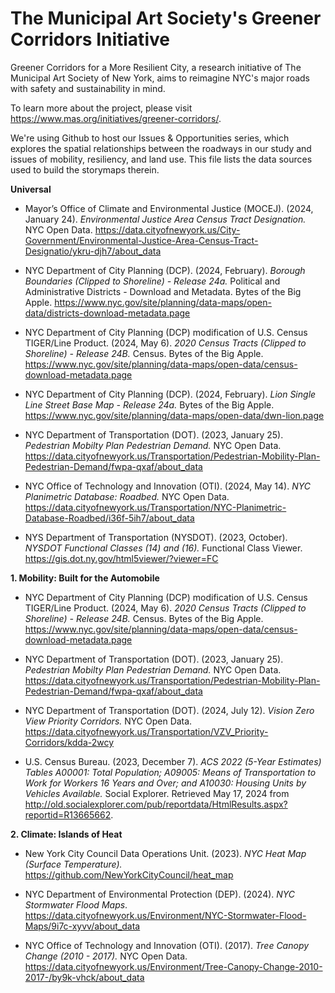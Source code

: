 # The Municipal Art Society's Greener Corridors Initiative
Greener Corridors for a More Resilient City, a research initiative of The Municipal Art Society of New York, aims to reimagine NYC's major roads with safety and sustainability in mind.

To learn more about the project, please visit https://www.mas.org/initiatives/greener-corridors/.

We're using Github to host our Issues & Opportunities series, which explores the spatial relationships between the roadways in our study and issues of mobility, resiliency, and land use. This file lists the data sources used to build the storymaps therein.

**Universal**

* Mayor’s Office of Climate and Environmental Justice (MOCEJ). (2024, January 24). _Environmental Justice Area Census Tract Designation._ NYC Open Data. https://data.cityofnewyork.us/City-Government/Environmental-Justice-Area-Census-Tract-Designatio/ykru-djh7/about_data

* NYC Department of City Planning (DCP). (2024, February). _Borough Boundaries (Clipped to Shoreline) - Release 24a._ Political and Administrative Districts - Download and Metadata. Bytes of the Big Apple. https://www.nyc.gov/site/planning/data-maps/open-data/districts-download-metadata.page

* NYC Department of City Planning (DCP) modification of U.S. Census TIGER/Line Product. (2024, May 6). _2020 Census Tracts (Clipped to Shoreline) - Release 24B._ Census. Bytes of the Big Apple. https://www.nyc.gov/site/planning/data-maps/open-data/census-download-metadata.page

* NYC Department of City Planning (DCP). (2024, February). _Lion Single Line Street Base Map - Release 24a._ Bytes of the Big Apple. https://www.nyc.gov/site/planning/data-maps/open-data/dwn-lion.page

* NYC Department of Transportation (DOT). (2023, January 25). _Pedestrian Mobilty Plan Pedestrian Demand._ NYC Open Data. https://data.cityofnewyork.us/Transportation/Pedestrian-Mobility-Plan-Pedestrian-Demand/fwpa-qxaf/about_data

* NYC Office of Technology and Innovation (OTI). (2024, May 14). _NYC Planimetric Database: Roadbed._ NYC Open Data. https://data.cityofnewyork.us/Transportation/NYC-Planimetric-Database-Roadbed/i36f-5ih7/about_data

* NYS Department of Transportation (NYSDOT). (2023, October). _NYSDOT Functional Classes (14) and (16)._ Functional Class Viewer. https://gis.dot.ny.gov/html5viewer/?viewer=FC

**1. Mobility: Built for the Automobile**

* NYC Department of City Planning (DCP) modification of U.S. Census TIGER/Line Product. (2024, May 6). _2020 Census Tracts (Clipped to Shoreline) - Release 24B._ Census. Bytes of the Big Apple. https://www.nyc.gov/site/planning/data-maps/open-data/census-download-metadata.page

* NYC Department of Transportation (DOT). (2023, January 25). _Pedestrian Mobilty Plan Pedestrian Demand._ NYC Open Data. https://data.cityofnewyork.us/Transportation/Pedestrian-Mobility-Plan-Pedestrian-Demand/fwpa-qxaf/about_data

* NYC Department of Transportation (DOT). (2024, July 12). _Vision Zero View Priority Corridors._ NYC Open Data. https://data.cityofnewyork.us/Transportation/VZV_Priority-Corridors/kdda-2wcy
  
* U.S. Census Bureau. (2023, December 7). _ACS 2022 (5-Year Estimates) Tables A00001: Total Population; A09005: Means of Transportation to Work for Workers 16 Years and Over; and A10030: Housing Units by Vehicles Available._ Social Explorer. Retrieved May 17, 2024 from http://old.socialexplorer.com/pub/reportdata/HtmlResults.aspx?reportid=R13665662.

**2. Climate: Islands of Heat**

* New York City Council Data Operations Unit. (2023). _NYC Heat Map (Surface Temperature)._ https://github.com/NewYorkCityCouncil/heat_map

* NYC Department of Environmental Protection (DEP). (2024). _NYC Stormwater Flood Maps_. https://data.cityofnewyork.us/Environment/NYC-Stormwater-Flood-Maps/9i7c-xyvv/about_data

* NYC Office of Technology and Innovation (OTI). (2017). _Tree Canopy Change (2010 - 2017)._ NYC Open Data. https://data.cityofnewyork.us/Environment/Tree-Canopy-Change-2010-2017-/by9k-vhck/about_data